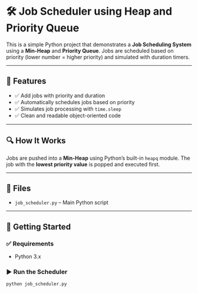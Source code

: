 # 🛠️ Job Scheduler using Heap and Priority Queue

This is a simple Python project that demonstrates a **Job Scheduling System** using a **Min-Heap** and **Priority Queue**. Jobs are scheduled based on priority (lower number = higher priority) and simulated with duration timers.

---

## 📌 Features

- ✅ Add jobs with priority and duration
- ✅ Automatically schedules jobs based on priority
- ✅ Simulates job processing with `time.sleep`
- ✅ Clean and readable object-oriented code

---

## 🔍 How It Works

Jobs are pushed into a **Min-Heap** using Python’s built-in `heapq` module. The job with the **lowest priority value** is popped and executed first.

---

## 📂 Files

- `job_scheduler.py` – Main Python script

---

## 🚀 Getting Started

### ✅ Requirements

- Python 3.x

### ▶️ Run the Scheduler

```bash
python job_scheduler.py
